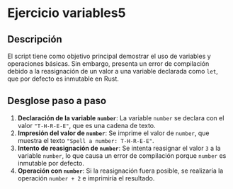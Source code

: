 # Ejercicio variables5

## Descripción

El script tiene como objetivo principal demostrar el uso de variables y
operaciones básicas. Sin embargo, presenta un error de compilación debido
a la reasignación de un valor a una variable declarada como `let`, que
por defecto es inmutable en Rust.

## Desglose paso a paso

1. **Declaración de la variable `number`**: La variable `number` se declara
   con el valor `"T-H-R-E-E"`, que es una cadena de texto.
2. **Impresión del valor de `number`**: Se imprime el valor de `number`,
   que muestra el texto `"Spell a number: T-H-R-E-E"`.
3. **Intento de reasignación de `number`**: Se intenta reasignar el
   valor `3` a la variable `number`, lo que causa un error de compilación
   porque `number` es inmutable por defecto.
4. **Operación con `number`**: Si la reasignación fuera posible,
   se realizaría la operación `number + 2` e imprimiría el resultado.
